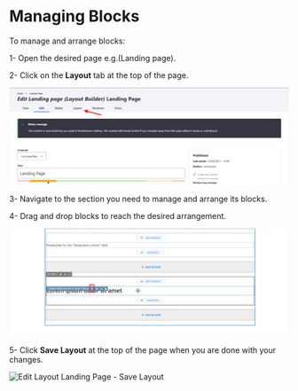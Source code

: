# Managing Blocks

To manage and arrange blocks:&#x20;

1- Open the desired page e.g.(Landing page).

2- Click on the **Layout** tab at the top of the page.

![Edit Landing Page - Layout](<../../.gitbook/assets/Edit Landing page - Layout Builder.png>)

3- Navigate to the section you need to manage and arrange its blocks.

4- Drag and drop blocks to reach the desired arrangement.

![Edit Layout Landing Page -Drag Icon ](<../../.gitbook/assets/Edit layout for Landing Page -Drag Icon.png>)

5- Click **Save Layout** at the top of the page when you are done with your changes.

![Edit Layout Landing Page - Save Layout](<../../.gitbook/assets/Edit layout for Landing Page \_ Save Layout .png>)



